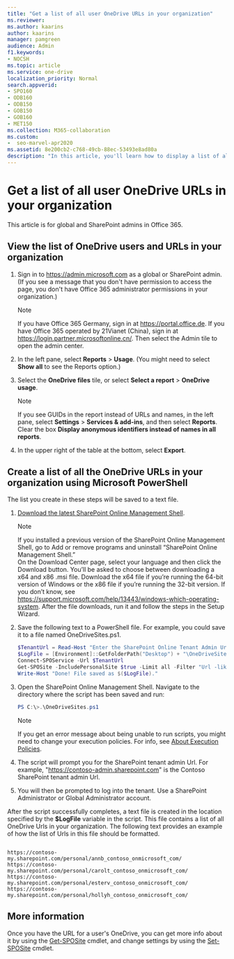 ```yaml
---
title: "Get a list of all user OneDrive URLs in your organization"
ms.reviewer: 
ms.author: kaarins
author: kaarins
manager: pamgreen
audience: Admin
f1.keywords:
- NOCSH
ms.topic: article
ms.service: one-drive
localization_priority: Normal
search.appverid:
- SPO160
- ODB160
- ODB150
- GOB150
- GOB160
- MET150
ms.collection: M365-collaboration
ms.custom:
-  seo-marvel-apr2020
ms.assetid: 8e200cb2-c768-49cb-88ec-53493e8ad80a
description: "In this article, you'll learn how to display a list of all OneDrive users and URLs in your organization."
---
```


# Get a list of all user OneDrive URLs in your organization

This article is for global and SharePoint admins in Office 365.
  
## View the list of OneDrive users and URLs in your organization

1. Sign in to https://admin.microsoft.com as a global or SharePoint admin. (If you see a message that you don't have permission to access the page, you don't have Office 365 administrator permissions in your organization.)
    
    > [!NOTE]
    > If you have Office 365 Germany, sign in at https://portal.office.de. If you have Office 365 operated by 21Vianet (China), sign in at https://login.partner.microsoftonline.cn/. Then select the Admin tile to open the admin center.  
    
2. In the left pane, select **Reports** \> **Usage**. (You might need to select **Show all** to see the Reports option.) 
    
3. Select the **OneDrive files** tile, or select **Select a report** \> **OneDrive usage**.

    > [!NOTE]
    > If you see GUIDs in the report instead of URLs and names, in the left pane, select **Settings** > **Services & add-ins**, and then select **Reports**. Clear the box **Display anonymous identifiers instead of names in all reports**.
    
4. In the upper right of the table at the bottom, select **Export**.
    
## Create a list of all the OneDrive URLs in your organization using Microsoft PowerShell
<a name="BKMK_Step2"> </a>

The list you create in these steps will be saved to a text file.
  
1. [Download the latest SharePoint Online Management Shell](https://go.microsoft.com/fwlink/p/?LinkId=255251).

    > [!NOTE]
    > If you installed a previous version of the SharePoint Online Management Shell, go to Add or remove programs and uninstall “SharePoint Online Management Shell.” <br> On the Download Center page, select your language and then click the Download button. You’ll be asked to choose between downloading a x64 and x86 .msi file. Download the x64 file if you’re running the 64-bit version of Windows or the x86 file if you’re running the 32-bit version. If you don’t know, see https://support.microsoft.com/help/13443/windows-which-operating-system. After the file downloads, run it and follow the steps in the Setup Wizard.
      
2. Save the following text to a PowerShell file. For example, you could save it to a file named OneDriveSites.ps1.
    
     ```PowerShell
    $TenantUrl = Read-Host "Enter the SharePoint Online Tenant Admin Url"
    $LogFile = [Environment]::GetFolderPath("Desktop") + "\OneDriveSites.log"
    Connect-SPOService -Url $TenantUrl
    Get-SPOSite -IncludePersonalSite $true -Limit all -Filter "Url -like '-my.sharepoint.com/personal/'" | Select -ExpandProperty Url | Out-File $LogFile -Force
	Write-Host "Done! File saved as $($LogFile)."
     ```

3. Open the SharePoint Online Management Shell. Navigate to the directory where the script has been saved and run:

    ```PowerShell
    PS C:\>.\OneDriveSites.ps1
    ```

   > [!NOTE]
   > If you get an error message about being unable to run scripts, you might need to change your execution policies. For info, see [About Execution Policies](https://go.microsoft.com/fwlink/?linkid=869255). 
	
4. The script will prompt you for the SharePoint tenant admin Url. For example, "https://contoso-admin.sharepoint.com" is the Contoso SharePoint tenant admin Url.

5. You will then be prompted to log into the tenant. Use a SharePoint Administrator or Global Administrator account.

After the script successfully completes, a text file is created in the location specified by the **$LogFile** variable in the script. This file contains a list of all OneDrive Urls in your organization. The following text provides an example of how the list of Urls in this file should be formatted.
  
```
                                                     
https://contoso-my.sharepoint.com/personal/annb_contoso_onmicrosoft_com/
https://contoso-my.sharepoint.com/personal/carolt_contoso_onmicrosoft_com/
https://contoso-my.sharepoint.com/personal/esterv_contoso_onmicrosoft_com/  
https://contoso-my.sharepoint.com/personal/hollyh_contoso_onmicrosoft_com/
```

## More information
<a name="BKMK_MoreInfo"> </a>

Once you have the URL for a user's OneDrive, you can get more info about it by using the [Get-SPOSite](https://go.microsoft.com/fwlink/?linkid=872326) cmdlet, and change settings by using the [Set-SPOSite](https://go.microsoft.com/fwlink/?linkid=872325) cmdlet.

